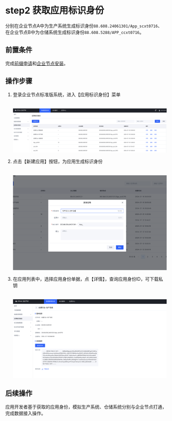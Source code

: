# step2 获取应用标识身份

分别在企业节点A中为生产系统生成标识身份`88.608.24061301/App_scxt0716`、 在企业节点B中为仓储系统生成标识身份`88.608.5288/APP_ccxt0716`。

## 前置条件

完成[前缀申请](../../3-apply-prefix/introduce.md)和[企业节点安装](../idhub-install.md)。

## 操作步骤

1. 登录企业节点标准版系统，进入【应用标识身份】菜单

    <center><img src="./images/step2-1.png" style="margin-top: 20px"/></center>

2. 点击【新建应用】按钮，为应用生成标识身份
    <center><img src="./images/step2-2.png" style="margin-top: 20px"/></center>

3. 在应用列表中，选择应用身份单据，点【详情】，查询应用身份ID，可下载私钥
    <center><img src="./images/step2-3.png" style="margin-top: 20px"/></center>

## 后续操作

应用开发者基于获取的应用身份，模拟生产系统、仓储系统分别与企业节点打通，完成数据接入操作。